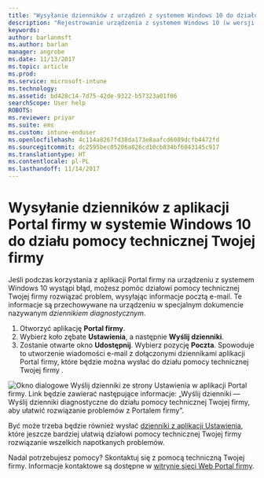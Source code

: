 ```yaml
---
title: "Wysyłanie dzienników z urządzeń z systemem Windows 10 do działu pomocy technicznej Twojej firmy | Dokumentacja firmy Microsoft"
description: "Rejestrowanie urządzenia z systemem Windows 10 (w wersji 1511+) w usłudze Intune"
keywords: 
author: barlanmsft
ms.author: barlan
manager: angrobe
ms.date: 11/13/2017
ms.topic: article
ms.prod: 
ms.service: microsoft-intune
ms.technology: 
ms.assetid: bd428c14-7d75-42de-9322-b57323a01f06
searchScope: User help
ROBOTS: 
ms.reviewer: priyar
ms.suite: ems
ms.custom: intune-enduser
ms.openlocfilehash: 4c114a8267fd38da173e8aafcd6089dcfb4472fd
ms.sourcegitcommit: dc2595bec05206a826cd10cb834bf6043145c917
ms.translationtype: HT
ms.contentlocale: pl-PL
ms.lasthandoff: 11/14/2017
---
```

# <a name="send-logs-to-your-company-support-from-the-company-portal-app-for-windows-10"></a>Wysyłanie dzienników z aplikacji Portal firmy w systemie Windows 10 do działu pomocy technicznej Twojej firmy

Jeśli podczas korzystania z aplikacji Portal firmy na urządzeniu z systemem Windows 10 wystąpi błąd, możesz pomóc działowi pomocy technicznej Twojej firmy rozwiązać problem, wysyłając informacje pocztą e-mail. Te informacje są przechowywane na urządzeniu w specjalnym dokumencie nazywanym _dziennikiem diagnostycznym_.

1.  Otworzyć aplikację **Portal firmy**.
2.  Wybierz koło zębate **Ustawienia**, a następnie **Wyślij dzienniki**.
3.  Zostanie otwarte okno **Udostępnij**. Wybierz pozycję **Poczta**. Spowoduje to utworzenie wiadomości e-mail z dołączonymi dziennikami aplikacji Portal firmy, które będzie można wysłać do działu pomocy technicznej Twojej firmy .

  ![Okno dialogowe Wyślij dzienniki ze strony Ustawienia w aplikacji Portal firmy. Link będzie zawierać następujące informacje: „Wyślij dzienniki — Wyślij dzienniki diagnostyczne do działu pomocy technicznej Twojej firmy, aby ułatwić rozwiązanie problemów z Portalem firmy”.](./media/w10-share-logs-after-1711.png)

Być może trzeba będzie również wysłać [dzienniki z aplikacji Ustawienia](send-logs-to-your-it-admin-settings-windows.md), które jeszcze bardziej ułatwią działowi pomocy technicznej Twojej firmy rozwiązanie wszelkich napotkanych problemów.

Nadal potrzebujesz pomocy? Skontaktuj się z pomocą techniczną Twojej firmy. Informacje kontaktowe są dostępne w [witrynie sieci Web Portal firmy](https://portal.manage.microsoft.com).
